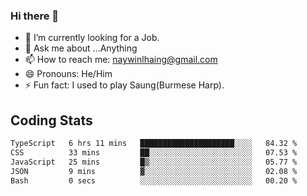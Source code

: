 ### Hi there 👋

- 🔭 I’m currently looking for a Job.
- 💬 Ask me about ...Anything
- 📫 How to reach me: naywinlhaing@gmail.com
- 😄 Pronouns: He/Him
- ⚡ Fun fact: I used to play Saung(Burmese Harp).


## Coding Stats
<!--START_SECTION:waka-->

```txt
TypeScript   6 hrs 11 mins   █████████████████████░░░░   84.32 %
CSS          33 mins         ██░░░░░░░░░░░░░░░░░░░░░░░   07.53 %
JavaScript   25 mins         █▒░░░░░░░░░░░░░░░░░░░░░░░   05.77 %
JSON         9 mins          ▓░░░░░░░░░░░░░░░░░░░░░░░░   02.08 %
Bash         0 secs          ░░░░░░░░░░░░░░░░░░░░░░░░░   00.20 %
```

<!--END_SECTION:waka-->
